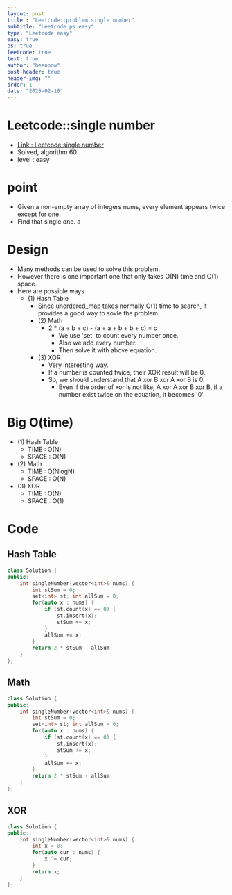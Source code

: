 ```yaml
---
layout: post
title : "Leetcode::problem single number"
subtitle: "Leetcode ps easy"
type: "Leetcode easy"
easy: true
ps: true
leetcode: true
text: true
author: "beenpow"
post-header: true
header-img: ""
order: 1
date: "2025-02-16"
---
```


# Leetcode::single number
- [Link : Leetcode:single number](https://leetcode.com/problems/single-number/description/?envType=company&envId=google&favoriteSlug=google-thirty-days)
- Solved, algorithm 60
- level : easy

# point
- Given a non-empty array of integers nums, every element appears twice except for one.
- Find that single one.
a
# Design
- Many methods can be used to solve this problem.
- However there is one important one that only takes O(N) time and O(1) space.
- Here are possible ways
  - (1) Hash Table
	  - Since unordered_map takes normally O(1) time to search, it provides a good way to sovle the problem.
	- (2) Math
	  - 2 * (a + b + c) - (a + a + b + b + c) = c
		- We use 'set' to count every number once.
		- Also we add every number.
		- Then solve it with above equation.
	- (3) XOR
		- Very interesting way.
		- If a number is counted twice, their XOR result will be 0.
		- So, we should understand that A xor B xor A xor B is 0.
		  - Even if the order of xor is not like, A xor A xor B xor B, if a number exist twice on the equation, it becomes '0'.

# Big O(time)
- (1) Hash Table
	- TIME : O(N)
	- SPACE : O(N)
- (2) Math
	- TIME : O(NlogN)
	- SPACE : O(N)
- (3) XOR
	- TIME : O(N)
	- SPACE : O(1)

# Code

## Hash Table

```cpp
class Solution {
public:
    int singleNumber(vector<int>& nums) {
        int stSum = 0;
        set<int> st; int allSum = 0;
        for(auto x : nums) {
            if (st.count(x) == 0) {
                st.insert(x);
                stSum += x;
            }
            allSum += x;
        }
        return 2 * stSum - allSum;
    }
};
```

## Math

```cpp
class Solution {
public:
    int singleNumber(vector<int>& nums) {
        int stSum = 0;
        set<int> st; int allSum = 0;
        for(auto x : nums) {
            if (st.count(x) == 0) {
                st.insert(x);
                stSum += x;
            }
            allSum += x;
        }
        return 2 * stSum - allSum;
    }
};
```

## XOR

```cpp
class Solution {
public:
    int singleNumber(vector<int>& nums) {
        int x = 0;
        for(auto cur : nums) {
            x ^= cur;
        }
        return x;
    }
};
```
